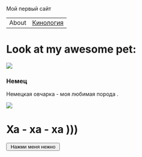 <!DOCTYPE html PUBLIC "-//W3C//DTD HTML 4.01 Transitional//EN">
<html>
 <head>
   <p>
      Мой первый сайт
  </p>
    <meta http-equiv="Content-Type" content="text/html; charset=windows-1251">
     <title>Test  site</title>


  <link rel="stylesheet" href="styles.css">
  <meta charset="utf-8">


</head>

<body>
 
<table border="0" cellpadding="0" cellspacing="0">

  <tbody>

   <tr>

   <td class="menu">About</td>

   <td class="menu"><a href="ii.html">Кинология</a></td>

   </tr>

   </tbody>
</table>
  <h1>Look at my awesome pet:</h1>
  <img class="picture"  src="https://litbro.ru/wp-content/uploads/2019/07/Uhod-za-nemetskoj-ovcharkoj-10.jpg">
  <div name="about">
      <h3 id="pet-name">Немец</h3>
                <p data-type="description">Немецкая овчарка - моя любимая  порода .</p>

  </div>
  <div id="innovation"><img src="https://memoteka.com/images/b/b0/%D0%A1%D0%BE%D0%B1%D0%B0%D0%BA%D0%B0%D1%83%D0%BB%D1%8B%D0%B1%D0%B0%D0%BA%D0%B02.png"></div>
  <div name="about">
      <h1 id="pet-name">   Ха - ха - ха )))</h1>
 
  <form>
   <p><input type="button" value=" Нажми меня нежно "></p>
  </form>
 </body>
</html>
